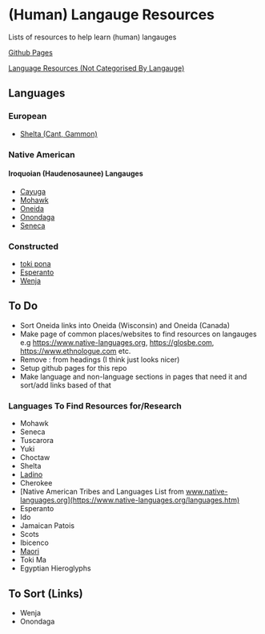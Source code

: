 # (Human) Langauge Resources
Lists of resources to help learn (human) langauges

[Github Pages](https://cutthroat78.github.io/Langauge-Resources/)

[Language Resources (Not Categorised By Langauge)](Language-Resources.md)

## Languages

### European

- [Shelta (Cant, Gammon)](Shelta.md)
### Native American

#### Iroquoian (Haudenosaunee) Langauges

- [Cayuga](Native-American/Iroquois/Cayuga.md)
- [Mohawk](Native-American/Iroquois/Mohawk.md)
- [Oneida](Native-American/Iroquois/Oneida.md)
- [Onondaga](Native-American/Iroquois/Onondaga.md)
- [Seneca](Native-American/Iroquois/Seneca.md)

### Constructed

- [toki pona](Constructed/toki-pona.md)
- [Esperanto](Constructed/Esperanto.md)
- [Wenja](Constructed/Wenja.md)

## To Do

- Sort Oneida links into Oneida (Wisconsin) and Oneida (Canada)
- Make page of common places/websites to find resources on langauges e.g https://www.native-languages.org, https://glosbe.com, https://www.ethnologue.com etc.
- Remove : from headings (I think just looks nicer)
- Setup github pages for this repo
- Make language and non-language sections in pages that need it and sort/add links based of that

### Languages To Find Resources for/Research
- Mohawk
- Seneca
- Tuscarora
- Yuki
- Choctaw
- Shelta
- [Ladino](https://ladino.szabgab.com/)
- Cherokee
- [Native American Tribes and Languages List from www.native-languages.org](https://www.native-languages.org/languages.htm)
- Esperanto
- Ido
- Jamaican Patois
- Scots
- Ibicenco 
- [Maori](https://speakandlearnlanguages.com/learn-to-speak-maori/)
- Toki Ma
- Egyptian Hieroglyphs

## To Sort (Links)

- Wenja
- Onondaga
